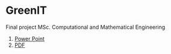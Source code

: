 # GreenIT
Final project MSc. Computational and Mathematical Engineering
1. <a href="TFM - Jose Pertierra - Presentacion.pdf">Power Point</a>
2. <a href="Memoria TFM - Jose Pertierra.pdf">PDF</a>
